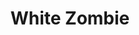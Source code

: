 ---
layout: film

excerpt: A young man turns to a witch doctor to lure the woman he loves away from her fiancé, but instead turns her into a zombie slave.
title: White Zombie 
runtime: 69
genre: 
- Horror
- B-movie
silent: no
decade: 1930s
recommended: yes
editors-rating: 3
image:  /feature-images/White-Zombie-1932.jpg
video: https://www.youtube.com/embed/g3JGItKPT8g?rel=0&amp;controls=0&amp;showinfo=0?start=71
synopsis: A young man turns to a witch doctor to lure the woman he loves away from her fiancé, but instead turns her into a zombie slave.
director:  Victor Halperin
year: 1932
country: USA
language: English
cast:
- Bela Lugosi
- Madge Bellamy
- Joseph Cawthorn
imdb: http://www.imdb.com/title/tt0023694/?ref_=fn_al_tt_1

--- 